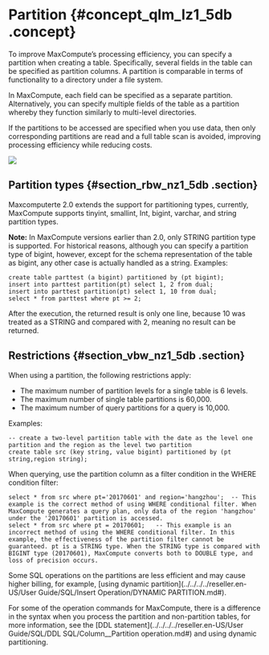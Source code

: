 # Partition {#concept_qlm_lz1_5db .concept}

To improve MaxCompute’s processing efficiency, you can specify a partition when creating a table. Specifically, several fields in the table can be specified as partition columns. A partition is comparable in terms of functionality to a directory under a file system.

In MaxCompute, each field can be specified as a separate partition. Alternatively, you can specify multiple fields of the table as a partition whereby they function similarly to multi-level directories.

If the partitions to be accessed are specified when you use data, then only corresponding partitions are read and a full table scan is avoided, improving processing efficiency while reducing costs.

![](http://static-aliyun-doc.oss-cn-hangzhou.aliyuncs.com/assets/img/11922/15432287221036_en-US.png)

## Partition types {#section_rbw_nz1_5db .section}

Maxcomputerte 2.0 extends the support for partitioning types, currently, MaxCompute supports tinyint, smallint, Int, bigint, varchar, and string partition types.

**Note:** In MaxCompute versions earlier than 2.0, only STRING partition type is supported. For historical reasons, although you can specify a partition type of bigint, however, except for the schema representation of the table as bigint, any other case is actually handled as a string. Examples:

```
create table parttest (a bigint) partitioned by (pt bigint);
insert into parttest partition(pt) select 1, 2 from dual;
insert into parttest partition(pt) select 1, 10 from dual;
select * from parttest where pt >= 2;
```

After the execution, the returned result is only one line, because 10 was treated as a STRING and compared with 2, meaning no result can be returned.

## Restrictions {#section_vbw_nz1_5db .section}

When using a partition, the following restrictions apply:

-   The maximum number of partition levels for a single table is 6 levels.
-   The maximum number of single table partitions is 60,000.
-   The maximum number of query partitions for a query is 10,000.

Examples:

```
-- create a two-level partition table with the date as the level one partition and the region as the level two partition
create table src (key string, value bigint) partitioned by (pt string,region string);
```

When querying, use the partition column as a filter condition in the WHERE condition filter:

```
select * from src where pt='20170601' and region='hangzhou';  -- This example is the correct method of using WHERE conditional filter. When MaxCompute generates a query plan, only data of the region 'hangzhou' under the '20170601' partition is accessed.
select * from src where pt = 20170601;   -- This example is an incorrect method of using the WHERE conditional filter. In this example, the effectiveness of the partition filter cannot be guaranteed. pt is a STRING type. When the STRING type is compared with BIGINT type (20170601), MaxCompute converts both to DOUBLE type, and loss of precision occurs.
```

Some SQL operations on the partitions are less efficient and may cause higher billing, for example, [using dynamic partition](../../../../reseller.en-US/User Guide/SQL/Insert Operation/DYNAMIC PARTITION.md#).

For some of the operation commands for MaxCompute, there is a difference in the syntax when you process the partition and non-partition tables, for more information, see the [DDL statement](../../../../reseller.en-US/User Guide/SQL/DDL SQL/Column__Partition operation.md#) and using dynamic partitioning.

